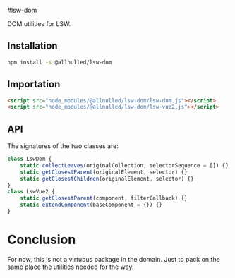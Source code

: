#lsw-dom

DOM utilities for LSW.

## Installation

```sh
npm install -s @allnulled/lsw-dom
```

## Importation

```html
<script src="node_modules/@allnulled/lsw-dom/lsw-dom.js"></script>
<script src="node_modules/@allnulled/lsw-dom/lsw-vue2.js"></script>
```

## API

The signatures of the two classes are:

```js
class LswDom {
    static collectLeaves(originalCollection, selectorSequence = []) {}
    static getClosestParent(originalElement, selector) {}
    static getClosestChildren(originalElement, selector) {}
}
class LswVue2 {
    static getClosestParent(component, filterCallback) {}
    static extendComponent(baseComponent = {}) {}
}
```

# Conclusion

For now, this is not a virtuous package in the domain. Just to pack on the same place the utilities needed for the way.
